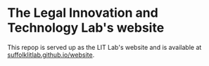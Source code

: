 # The Legal Innovation and Technology Lab's website
This repop is served up as the LIT Lab's website and is available at [suffolklitlab.github.io/website](http://suffolklitlab.github.io/website).
